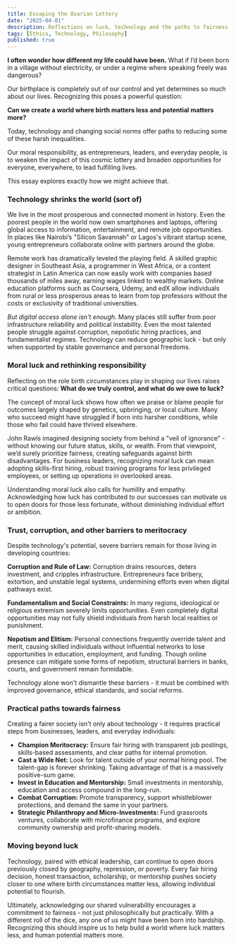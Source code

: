 ```yaml
---
title: Escaping the Ovarian Lottery
date: "2025-04-01"
description: Reflections on luck, technology and the paths to fairness
tags: [Ethics, Technology, Philosophy]
published: true
---
```


**I often wonder how different my life could have been.** What if I’d been born in a village without electricity, or under a regime where speaking freely was dangerous? 

Our birthplace is completely out of our control and yet determines so much about our lives. Recognizing this poses a powerful question: 

**Can we create a world where birth matters less and potential matters more?**

Today, technology and changing social norms offer paths to reducing some of these harsh inequalities.

Our moral responsibility, as entrepreneurs, leaders, and everyday people, is to weaken the impact of this cosmic lottery and broaden opportunities for everyone, everywhere, to lead fulfilling lives.

This essay explores exactly how we might achieve that.

### Technology shrinks the world (sort of)

We live in the most prosperous and connected moment in history. Even the poorest people in the world now own smartphones and laptops, offering global access to information, entertainment, and remote job opportunities. In places like Nairobi’s "Silicon Savannah" or Lagos's vibrant startup scene, young entrepreneurs collaborate online with partners around the globe.

Remote work has dramatically leveled the playing field. A skilled graphic designer in Southeast Asia, a programmer in West Africa, or a content strategist in Latin America can now easily work with companies based thousands of miles away, earning wages linked to wealthy markets. Online education platforms such as Coursera, Udemy, and edX allow individuals from rural or less prosperous areas to learn from top professors without the costs or exclusivity of traditional universities.

*But digital access alone isn't enough*. Many places still suffer from poor infrastructure reliability and political instability. Even the most talented people struggle against corruption, nepotistic hiring practices, and fundamentalist regimes. Technology can reduce geographic luck - but only when supported by stable governance and personal freedoms.

### Moral luck and rethinking responsibility

Reflecting on the role birth circumstances play in shaping our lives raises critical questions: **What do we truly control, and what do we owe to luck?** 

The concept of moral luck shows how often we praise or blame people for outcomes largely shaped by genetics, upbringing, or local culture. Many who succeed might have struggled if born into harsher conditions, while those who fail could have thrived elsewhere.

John Rawls imagined designing society from behind a "veil of ignorance" - without knowing our future status, skills, or wealth. From that viewpoint, we’d surely prioritize fairness, creating safeguards against birth disadvantages. For business leaders, recognizing moral luck can mean adopting skills-first hiring, robust training programs for less privileged employees, or setting up operations in overlooked areas.

Understanding moral luck also calls for humility and empathy. Acknowledging how luck has contributed to our successes can motivate us to open doors for those less fortunate, without diminishing individual effort or ambition.

### Trust, corruption, and other barriers to meritocracy

Despite technology's potential, severe barriers remain for those living in developing countries:

**Corruption and Rule of Law:** Corruption drains resources, deters investment, and cripples infrastructure. Entrepreneurs face bribery, extortion, and unstable legal systems, undermining efforts even when digital pathways exist.

**Fundamentalism and Social Constraints:** In many regions, ideological or religious extremism severely limits opportunities. Even completely digital opportunities may not fully shield individuals from harsh local realities or punishment.

**Nepotism and Elitism:** Personal connections frequently override talent and merit, causing skilled individuals without influential networks to lose opportunities in education, employment, and funding. Though online presence can mitigate some forms of nepotism, structural barriers in banks, courts, and government remain formidable.

Technology alone won't dismantle these barriers - it must be combined with improved governance, ethical standards, and social reforms.

### Practical paths towards fairness

Creating a fairer society isn't only about technology - it requires practical steps from businesses, leaders, and everyday individuals:

- **Champion Meritocracy:** Ensure fair hiring with transparent job postings, skills-based assessments, and clear paths for internal promotion.
- **Cast a Wide Net:** Look for talent outside of your normal hiring pool. The talent-gap is forever shrinking. Taking advantage of that is a massively positive-sum game.
- **Invest in Education and Mentorship:** Small investments in mentorship, education and access compound in the long-run. 
- **Combat Corruption:** Promote transparency, support whistleblower protections, and demand the same in your partners.
- **Strategic Philanthropy and Micro-Investments:** Fund grassroots ventures, collaborate with microfinance programs, and explore community ownership and profit-sharing models.

###   Moving beyond luck

Technology, paired with ethical leadership, can continue to open doors previously closed by geography, repression, or poverty. Every fair hiring decision, honest transaction, scholarship, or mentorship pushes society closer to one where birth circumstances matter less, allowing individual potential to flourish.

Ultimately, acknowledging our shared vulnerability encourages a commitment to fairness - not just philosophically but practically. With a different roll of the dice, any one of us might have been born into hardship. Recognizing this should inspire us to help build a world where luck matters less, and human potential matters more.